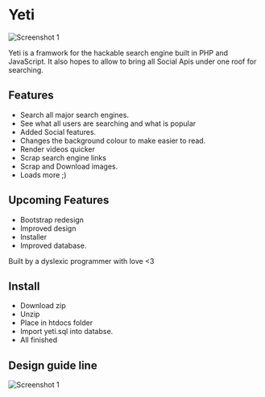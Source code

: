 Yeti 
==========

![Screenshot 1](http://www.projectbird.com/uploads/6/0/3/3/603320/3733704_orig.png "Screenshot 1")


Yeti is a framwork for the hackable search engine built in PHP and JavaScript. It also hopes to allow to bring all Social Apis under one roof for searching.


Features
--------------

- Search all major search engines.
- See what all users are searching and what is popular
- Added Social features.
- Changes the background colour to make easier to read.
- Render videos quicker
- Scrap search engine links
- Scrap and Download images.
- Loads more ;)


Upcoming Features
-----------------

-  Bootstrap redesign
-  Improved design
-  Installer
-  Improved database.


Built by a dyslexic programmer with love <3

Install
--------------

- Download zip
- Unzip
- Place in htdocs folder
- Import yeti.sql into databse.
- All finished 




Design guide line 
-------------

![Screenshot 1](http://cdn04.androidauthority.net/wp-content/uploads/2014/12/google-search-material-concept-3.png "Screenshot 1")


